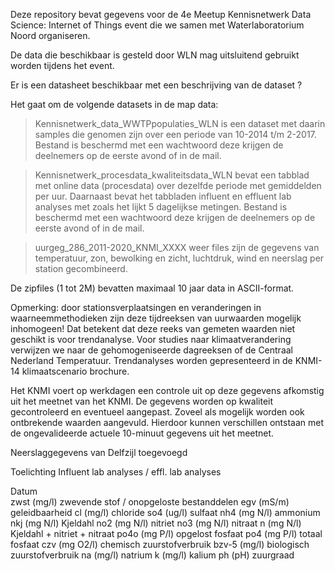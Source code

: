 Deze repository bevat gegevens voor de 4e Meetup Kennisnetwerk Data Science: Internet of Things event die we samen met Waterlaboratorium Noord organiseren. 

De data die beschikbaar is gesteld door WLN mag uitsluitend gebruikt worden tijdens het event.


Er is een datasheet beschikbaar met een beschrijving van de dataset ?

Het gaat om de volgende datasets in de map data:

> Kennisnetwerk_data_WWTPpopulaties_WLN  is een dataset met daarin samples die genomen zijn over een periode van 10-2014 t/m 2-2017. Bestand is beschermd met een wachtwoord deze krijgen de deelnemers op de eerste avond of in de mail.

> Kennisnetwerk_procesdata_kwaliteitsdata_WLN bevat een tabblad met online data (procesdata) over dezelfde periode met gemiddelden per      uur. Daarnaast bevat het tabbladen influent en effluent lab analyses met zoals het lijkt 5 dagelijkse metingen. Bestand is beschermd met een wachtwoord deze krijgen de deelnemers op de eerste avond of in de mail.

> uurgeg_286_2011-2020_KNMI_XXXX weer files zijn de gegevens van temperatuur, zon, bewolking en zicht, luchtdruk, wind en neerslag per station gecombineerd.

De zipfiles (1 tot 2M) bevatten maximaal 10 jaar data in ASCII-format.

Opmerking: door stationsverplaatsingen en veranderingen in waarneemmethodieken zijn deze tijdreeksen van uurwaarden mogelijk inhomogeen! Dat betekent dat deze reeks van gemeten waarden niet geschikt is voor trendanalyse. Voor studies naar klimaatverandering verwijzen we naar de gehomogeniseerde dagreeksen of de Centraal Nederland Temperatuur. Trendanalyses worden gepresenteerd in de KNMI-14 klimaatscenario brochure.

Het KNMI voert op werkdagen een controle uit op deze gegevens afkomstig uit het meetnet van het KNMI. De gegevens worden op kwaliteit gecontroleerd en eventueel aangepast. Zoveel als mogelijk worden ook ontbrekende waarden aangevuld. Hierdoor kunnen verschillen ontstaan met de ongevalideerde actuele 10-minuut gegevens uit het meetnet.

Neerslaggegevens van Delfzijl toegevoegd

Toelichting Influent lab analyses / effl. lab analyses

Datum	
zwst (mg/l)	zwevende stof / onopgeloste bestanddelen
egv (mS/m)	geleidbaarheid
cl (mg/l)	chloride
so4 (ug/l)	sulfaat
nh4 (mg N/l)	ammonium
nkj (mg N/l)	Kjeldahl
no2 (mg N/l)	nitriet
no3 (mg N/l)	nitraat
n (mg N/l)	Kjeldahl + nitriet + nitraat
po4o (mg P/l)	opgelost fosfaat
po4 (mg P/l)	totaal fosfaat
czv (mg O2/l)	chemisch zuurstofverbruik
bzv-5 (mg/l)	biologisch zuurstofverbruik
na (mg/l)	natrium
k (mg/l)	kalium
ph (pH)	zuurgraad
